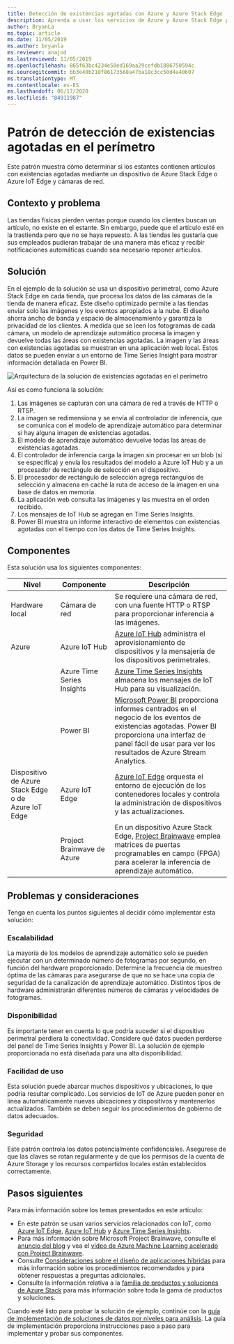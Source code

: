 ```yaml
---
title: Detección de existencias agotadas con Azure y Azure Stack Edge
description: Aprenda a usar los servicios de Azure y Azure Stack Edge para implementar la detección de existencias agotadas.
author: BryanLa
ms.topic: article
ms.date: 11/05/2019
ms.author: bryanla
ms.reviewer: anajod
ms.lastreviewed: 11/05/2019
ms.openlocfilehash: 865f63bc4234e50ed169aa29cefdb1886750594c
ms.sourcegitcommit: bb3e40b210f86173568a47ba18c3cc50d4a40607
ms.translationtype: MT
ms.contentlocale: es-ES
ms.lasthandoff: 06/17/2020
ms.locfileid: "84911987"
---
```

# <a name="out-of-stock-detection-at-the-edge-pattern"></a>Patrón de detección de existencias agotadas en el perímetro

Este patrón muestra cómo determinar si los estantes contienen artículos con existencias agotadas mediante un dispositivo de Azure Stack Edge o Azure IoT Edge y cámaras de red.

## <a name="context-and-problem"></a>Contexto y problema

Las tiendas físicas pierden ventas porque cuando los clientes buscan un artículo, no existe en el estante. Sin embargo, puede que el artículo esté en la trastienda pero que no se haya repuesto. A las tiendas les gustaría que sus empleados pudieran trabajar de una manera más eficaz y recibir notificaciones automáticas cuando sea necesario reponer artículos.

## <a name="solution"></a>Solución

En el ejemplo de la solución se usa un dispositivo perimetral, como Azure Stack Edge en cada tienda, que procesa los datos de las cámaras de la tienda de manera eficaz. Este diseño optimizado permite a las tiendas enviar solo las imágenes y los eventos apropiados a la nube. El diseño ahorra ancho de banda y espacio de almacenamiento y garantiza la privacidad de los clientes. A medida que se leen los fotogramas de cada cámara, un modelo de aprendizaje automático procesa la imagen y devuelve todas las áreas con existencias agotadas. La imagen y las áreas con existencias agotadas se muestran en una aplicación web local. Estos datos se pueden enviar a un entorno de Time Series Insight para mostrar información detallada en Power BI.

![Arquitectura de la solución de existencias agotadas en el perímetro](media/pattern-out-of-stock-at-edge/solution-architecture.png)

Así es como funciona la solución:

1. Las imágenes se capturan con una cámara de red a través de HTTP o RTSP.
2. La imagen se redimensiona y se envía al controlador de inferencia, que se comunica con el modelo de aprendizaje automático para determinar si hay alguna imagen de existencias agotadas.
3. El modelo de aprendizaje automático devuelve todas las áreas de existencias agotadas.
4. El controlador de inferencia carga la imagen sin procesar en un blob (si se especifica) y envía los resultados del modelo a Azure IoT Hub y a un procesador de rectángulo de selección en el dispositivo.
5. El procesador de rectángulo de selección agrega rectángulos de selección y almacena en caché la ruta de acceso de la imagen en una base de datos en memoria.
6. La aplicación web consulta las imágenes y las muestra en el orden recibido.
7. Los mensajes de IoT Hub se agregan en Time Series Insights.
8. Power BI muestra un informe interactivo de elementos con existencias agotadas con el tiempo con los datos de Time Series Insights.


## <a name="components"></a>Componentes

Esta solución usa los siguientes componentes:

| Nivel | Componente | Descripción |
|----------|-----------|-------------|
| Hardware local | Cámara de red | Se requiere una cámara de red, con una fuente HTTP o RTSP para proporcionar inferencia a las imágenes. |
| Azure | Azure IoT Hub | [Azure IoT Hub](/azure/iot-hub/) administra el aprovisionamiento de dispositivos y la mensajería de los dispositivos perimetrales. |
|  | Azure Time Series Insights | [Azure Time Series Insights](/azure/time-series-insights/) almacena los mensajes de IoT Hub para su visualización. |
|  | Power BI | [Microsoft Power BI](https://powerbi.microsoft.com/) proporciona informes centrados en el negocio de los eventos de existencias agotadas. Power BI proporciona una interfaz de panel fácil de usar para ver los resultados de Azure Stream Analytics. |
| Dispositivo de Azure Stack Edge o de<br>Azure IoT Edge | Azure IoT Edge | [Azure IoT Edge](/azure/iot-edge/) orquesta el entorno de ejecución de los contenedores locales y controla la administración de dispositivos y las actualizaciones.|
| | Project Brainwave de Azure | En un dispositivo Azure Stack Edge, [Project Brainwave](https://blogs.microsoft.com/ai/build-2018-project-brainwave/) emplea matrices de puertas programables en campo (FPGA) para acelerar la inferencia de aprendizaje automático.|

## <a name="issues-and-considerations"></a>Problemas y consideraciones

Tenga en cuenta los puntos siguientes al decidir cómo implementar esta solución:

### <a name="scalability"></a>Escalabilidad

La mayoría de los modelos de aprendizaje automático solo se pueden ejecutar con un determinado número de fotogramas por segundo, en función del hardware proporcionado. Determine la frecuencia de muestreo óptima de las cámaras para asegurarse de que no se hace una copia de seguridad de la canalización de aprendizaje automático. Distintos tipos de hardware administrarán diferentes números de cámaras y velocidades de fotogramas.

### <a name="availability"></a>Disponibilidad

Es importante tener en cuenta lo que podría suceder si el dispositivo perimetral perdiera la conectividad. Considere qué datos pueden perderse del panel de Time Series Insights y Power BI. La solución de ejemplo proporcionada no está diseñada para una alta disponibilidad.

### <a name="manageability"></a>Facilidad de uso

Esta solución puede abarcar muchos dispositivos y ubicaciones, lo que podría resultar complicado. Los servicios de IoT de Azure pueden poner en línea automáticamente nuevas ubicaciones y dispositivos y mantenerlos actualizados. También se deben seguir los procedimientos de gobierno de datos adecuados.

### <a name="security"></a>Seguridad

Este patrón controla los datos potencialmente confidenciales. Asegúrese de que las claves se rotan regularmente y de que los permisos de la cuenta de Azure Storage y los recursos compartidos locales están establecidos correctamente.

## <a name="next-steps"></a>Pasos siguientes

Para más información sobre los temas presentados en este artículo:
- En este patrón se usan varios servicios relacionados con IoT, como [Azure IoT Edge](/azure/iot-edge/), [Azure IoT Hub](/azure/iot-hub/) y [Azure Time Series Insights](/azure/time-series-insights/).
- Para más información sobre Microsoft Project Brainwave, consulte el [anuncio del blog](https://blogs.microsoft.com/ai/build-2018-project-brainwave/) y vea el [vídeo de Azure Machine Learning acelerado con Project Brainwave](https://www.youtube.com/watch?v=DJfMobMjCX0).
- Consulte [Consideraciones sobre el diseño de aplicaciones híbridas](overview-app-design-considerations.md) para más información sobre los procedimientos recomendados y para obtener respuestas a preguntas adicionales.
- Consulte la información relativa a la [familia de productos y soluciones de Azure Stack](/azure-stack) para más información sobre toda la gama de productos y soluciones.

Cuando esté listo para probar la solución de ejemplo, continúe con la [guía de implementación de soluciones de datos por niveles para análisis](https://aka.ms/edgeinferencingdeploy). La guía de implementación proporciona instrucciones paso a paso para implementar y probar sus componentes.
